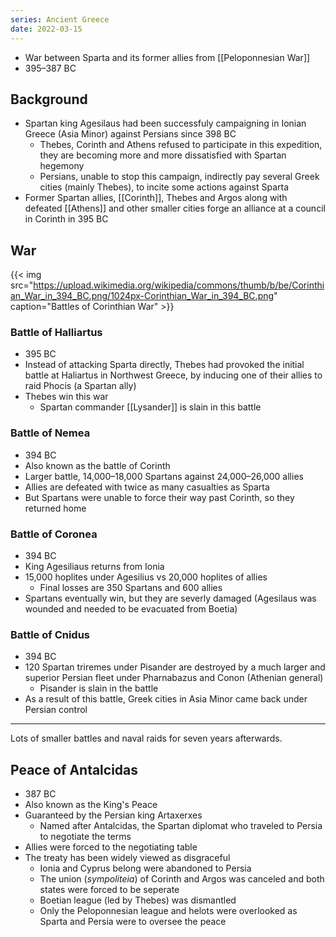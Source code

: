 ```yaml
---
series: Ancient Greece
date: 2022-03-15
---
```

- War between Sparta and its former allies from [[Peloponnesian War]]
- 395–387 BC
## Background
- Spartan king Agesilaus had been successfuly campaigning in Ionian Greece (Asia Minor) against Persians since 398 BC
	- Thebes, Corinth and Athens refused to participate in this expedition, they are becoming more and more dissatisfied with Spartan hegemony
	- Persians, unable to stop this campaign, indirectly pay several Greek cities (mainly Thebes), to incite some actions against Sparta
- Former Spartan allies, [[Corinth]], Thebes and Argos along with defeated [[Athens]] and other smaller cities forge an alliance at a council in Corinth in 395 BC

## War
{{< img src="https://upload.wikimedia.org/wikipedia/commons/thumb/b/be/Corinthian_War_in_394_BC.png/1024px-Corinthian_War_in_394_BC.png" caption="Battles of Corinthian War" >}}
### Battle of Halliartus
- 395 BC
- Instead of attacking Sparta directly, Thebes had provoked the initial battle at Haliartus in Northwest Greece, by inducing one of their allies to raid Phocis (a Spartan ally)
- Thebes win this war
	- Spartan commander [[Lysander]] is slain in this battle
### Battle of Nemea
- 394 BC
- Also known as the battle of Corinth
- Larger battle, 14,000–18,000 Spartans against 24,000–26,000 allies
- Allies are defeated with twice as many casualties as Sparta
- But Spartans were unable to force their way past Corinth, so they returned home
 ### Battle of Coronea
- 394 BC
- King Agesiliaus returns from Ionia
- 15,000 hoplites under Agesilius vs 20,000 hoplites of allies
	- Final losses are 350 Spartans and 600 allies 
- Spartans eventually win, but they are severly damaged (Agesilaus was wounded and needed to be evacuated from Boetia)
### Battle of Cnidus
- 394 BC
- 120 Spartan triremes under Pisander are destroyed by a much larger and superior Persian fleet under Pharnabazus and Conon (Athenian general)
	- Pisander is slain in the battle
- As a result of this battle, Greek cities in Asia Minor came back under Persian control
---
Lots of smaller battles and naval raids for seven years afterwards.

## Peace of Antalcidas
- 387 BC
- Also known as the King's Peace
- Guaranteed by the Persian king Artaxerxes
	- Named after Antalcidas, the Spartan diplomat who traveled to Persia to negotiate the terms
- Allies were forced to the negotiating table
- The treaty has been widely viewed as disgraceful
	- Ionia and Cyprus belong were abandoned to Persia
	- The union (*sympoliteia*) of Corinth and Argos was canceled and both states were forced to be seperate
	- Boetian league (led by Thebes) was dismantled
	- Only the Peloponnesian league and helots were overlooked as Sparta and Persia were to oversee the peace